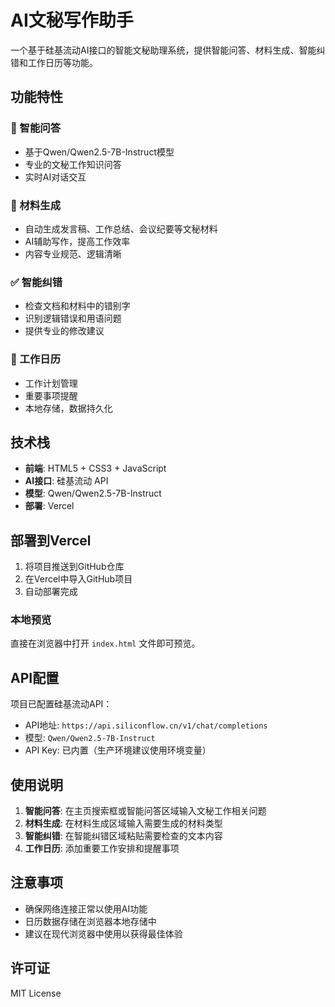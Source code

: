 # AI文秘写作助手

一个基于硅基流动AI接口的智能文秘助理系统，提供智能问答、材料生成、智能纠错和工作日历等功能。

## 功能特性

### 🤖 智能问答
- 基于Qwen/Qwen2.5-7B-Instruct模型
- 专业的文秘工作知识问答
- 实时AI对话交互

### 📝 材料生成
- 自动生成发言稿、工作总结、会议纪要等文秘材料
- AI辅助写作，提高工作效率
- 内容专业规范、逻辑清晰

### ✅ 智能纠错
- 检查文档和材料中的错别字
- 识别逻辑错误和用语问题
- 提供专业的修改建议

### 📅 工作日历
- 工作计划管理
- 重要事项提醒
- 本地存储，数据持久化

## 技术栈

- **前端**: HTML5 + CSS3 + JavaScript
- **AI接口**: 硅基流动 API
- **模型**: Qwen/Qwen2.5-7B-Instruct
- **部署**: Vercel

## 部署到Vercel

1. 将项目推送到GitHub仓库
2. 在Vercel中导入GitHub项目
3. 自动部署完成

### 本地预览

直接在浏览器中打开 `index.html` 文件即可预览。

## API配置

项目已配置硅基流动API：
- API地址: `https://api.siliconflow.cn/v1/chat/completions`
- 模型: `Qwen/Qwen2.5-7B-Instruct`
- API Key: 已内置（生产环境建议使用环境变量）

## 使用说明

1. **智能问答**: 在主页搜索框或智能问答区域输入文秘工作相关问题
2. **材料生成**: 在材料生成区域输入需要生成的材料类型
3. **智能纠错**: 在智能纠错区域粘贴需要检查的文本内容
4. **工作日历**: 添加重要工作安排和提醒事项

## 注意事项

- 确保网络连接正常以使用AI功能
- 日历数据存储在浏览器本地存储中
- 建议在现代浏览器中使用以获得最佳体验

## 许可证

MIT License